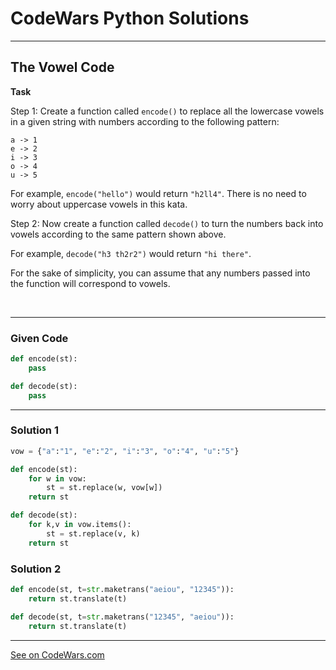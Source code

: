 # CodeWars Python Solutions

---

## The Vowel Code

**Task**

Step 1: Create a function called `encode()` to replace all the lowercase vowels in a given string with numbers according to the following pattern:

```
a -> 1
e -> 2
i -> 3
o -> 4
u -> 5
```

For example, `encode("hello")` would return `"h2ll4"`. There is no need to worry about uppercase vowels in this kata.

Step 2: Now create a function called `decode()` to turn the numbers back into vowels according to the same pattern shown above.

For example, `decode("h3 th2r2")` would return `"hi there"`.

For the sake of simplicity, you can assume that any numbers passed into the function will correspond to vowels.

<br>

---

### Given Code


```python
def encode(st):
    pass

def decode(st):
    pass
```

---

### Solution 1


```python
vow = {"a":"1", "e":"2", "i":"3", "o":"4", "u":"5"}

def encode(st):
    for w in vow:
        st = st.replace(w, vow[w])
    return st

def decode(st):
    for k,v in vow.items():
        st = st.replace(v, k)
    return st
```



### Solution 2


```python
def encode(st, t=str.maketrans("aeiou", "12345")):
    return st.translate(t)

def decode(st, t=str.maketrans("12345", "aeiou")):
    return st.translate(t)
```


---


[See on CodeWars.com](https://www.codewars.com/kata/53697be005f803751e0015aa/)
